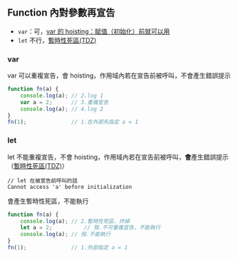 ## Function 內對參數再宣告
- `var`：可，[var 的 hoisting：賦值（初始化）前就可以用](var%20的%20hoisting：賦值（初始化）前就可以用.md)
- `let` 不行，[暫時性死區(TDZ)](暫時性死區(TDZ).md)

### var
var 可以重複宣告，會 hoisting，作用域內若在宣告前被呼叫，不會產生錯誤提示
```javascript
function fn(a) {
	console.log(a);	// 2.log 1
	var a = 2;		// 3.重複宣告
	console.log(a);	// 4.log 2
}
fn(1);				// 1.在外部先指定 a = 1
```

### let
let 不能重複宣告，不會 hoisting，作用域內若在宣告前被呼叫，**會**產生錯誤提示（[暫時性死區(TDZ)](暫時性死區(TDZ).md)）
```
// let 在被宣告前呼叫的話
Cannot access 'a' before initialization
```
會產生暫時性死區，不能執行
```javascript
function fn(a) {
	console.log(a);	// 2.暫時性死區，炸掉
	let a = 2;			// 歿.不可重複宣告，不能執行
	console.log(a);	// 歿.不能執行
}
fn(1);				// 1.外部指定 a = 1
```